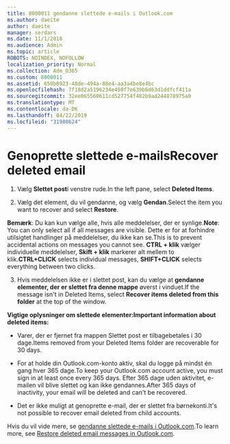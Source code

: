 ```yaml
---
title: 8000011 gendanne slettede e-mails i Outlook.com
ms.author: daeite
author: daeite
manager: serdars
ms.date: 11/1/2018
ms.audience: Admin
ms.topic: article
ROBOTS: NOINDEX, NOFOLLOW
localization_priority: Normal
ms.collection: Adm_O365
ms.custom: 8000011
ms.assetid: 650b8923-48de-494a-88e4-aa3a4be8e4bc
ms.openlocfilehash: 7f18d2a5196234e450f7e639b6d63d1ddfcf411a
ms.sourcegitcommit: 32ee065560611cd527754f482b9ad244878975a0
ms.translationtype: MT
ms.contentlocale: da-DK
ms.lasthandoff: 04/22/2019
ms.locfileid: "31980624"
---
```

# <a name="recover-deleted-email"></a><span data-ttu-id="fbe1b-102">Genoprette slettede e-mails</span><span class="sxs-lookup"><span data-stu-id="fbe1b-102">Recover deleted email</span></span>

1. <span data-ttu-id="fbe1b-103">Vælg **Slettet post**i venstre rude.</span><span class="sxs-lookup"><span data-stu-id="fbe1b-103">In the left pane, select **Deleted Items**.</span></span> 
    
2. <span data-ttu-id="fbe1b-104">Vælg det element, du vil gendanne, og vælg **Gendan**.</span><span class="sxs-lookup"><span data-stu-id="fbe1b-104">Select the item you want to recover and select **Restore**.</span></span> 
  
 <span data-ttu-id="fbe1b-105">**Bemærk**: Du kan kun vælge alle, hvis alle meddelelser, der er synlige.</span><span class="sxs-lookup"><span data-stu-id="fbe1b-105">**Note**: You can only select all if all messages are visible.</span></span> <span data-ttu-id="fbe1b-106">Dette er for at forhindre utilsigtet handlinger på meddelelser, du ikke kan se.</span><span class="sxs-lookup"><span data-stu-id="fbe1b-106">This is to prevent accidental actions on messages you cannot see.</span></span> <span data-ttu-id="fbe1b-107">**CTRL + klik** vælger individuelle meddelelser, **Skift + klik** markerer alt mellem to klik.</span><span class="sxs-lookup"><span data-stu-id="fbe1b-107">**CTRL+CLICK** selects individual messages, **SHIFT+CLICK** selects everything between two clicks.</span></span> 
    
3. <span data-ttu-id="fbe1b-108">Hvis meddelelsen ikke er i slettet post, kan du vælge at **gendanne elementer, der er slettet fra denne mappe** øverst i vinduet.</span><span class="sxs-lookup"><span data-stu-id="fbe1b-108">If the message isn't in Deleted Items, select **Recover items deleted from this folder** at the top of the window.</span></span> 
    
 <span data-ttu-id="fbe1b-109">**Vigtige oplysninger om slettede elementer:**</span><span class="sxs-lookup"><span data-stu-id="fbe1b-109">**Important information about deleted items:**</span></span>
  
- <span data-ttu-id="fbe1b-110">Varer, der er fjernet fra mappen Slettet post er tilbagebetales i 30 dage.</span><span class="sxs-lookup"><span data-stu-id="fbe1b-110">Items removed from your Deleted Items folder are recoverable for 30 days.</span></span>
    
- <span data-ttu-id="fbe1b-111">For at holde din Outlook.com-konto aktiv, skal du logge på mindst én gang hver 365 dage.</span><span class="sxs-lookup"><span data-stu-id="fbe1b-111">To keep your Outlook.com account active, you must sign in at least once every 365 days.</span></span> <span data-ttu-id="fbe1b-112">Efter 365 dage uden aktivitet, e-mailen vil blive slettet og kan ikke gendannes.</span><span class="sxs-lookup"><span data-stu-id="fbe1b-112">After 365 days of inactivity, your email will be deleted and can't be recovered.</span></span>
    
- <span data-ttu-id="fbe1b-113">Det er ikke muligt at genoprette e-mail, der er slettet fra børnekonti.</span><span class="sxs-lookup"><span data-stu-id="fbe1b-113">It's not possible to recover email deleted from child accounts.</span></span>
    
<span data-ttu-id="fbe1b-114">Hvis du vil vide mere, se [gendanne slettede e-mails i Outlook.com](https://go.microsoft.com/fwlink/p/?linkid=873117).</span><span class="sxs-lookup"><span data-stu-id="fbe1b-114">To learn more, see [Restore deleted email messages in Outlook.com](https://go.microsoft.com/fwlink/p/?linkid=873117).</span></span>
  

